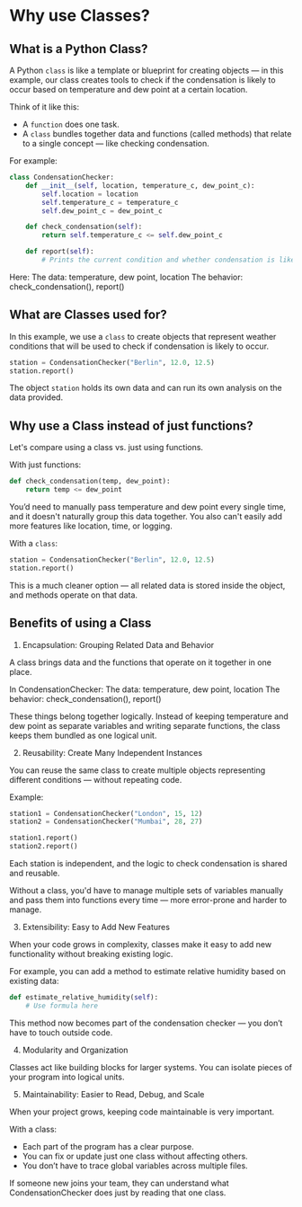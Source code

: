 # Why use Classes?

## What is a Python Class?

A Python `class` is like a template or blueprint for creating objects — in this example, our class 
creates tools to check if the condensation is likely to occur based on temperature and dew point at
a certain location.

Think of it like this:
- A `function` does one task.
- A `class` bundles together data and functions (called methods) that relate to a single concept — 
like checking condensation.

For example:
```py
class CondensationChecker:
    def __init__(self, location, temperature_c, dew_point_c):
        self.location = location
        self.temperature_c = temperature_c
        self.dew_point_c = dew_point_c

    def check_condensation(self):
        return self.temperature_c <= self.dew_point_c

    def report(self):
        # Prints the current condition and whether condensation is likely
```

Here:
The data: temperature, dew point, location
The behavior: check_condensation(), report()

## What are Classes used for?

In this example, we use a `class` to create objects that represent weather conditions that will be
used to check if condensation is likely to occur.

```py
station = CondensationChecker("Berlin", 12.0, 12.5)
station.report()
```

The object `station` holds its own data and can run its own analysis on the data provided.


## Why use a Class instead of just functions?

Let's compare using a class vs. just using functions.

With just functions:

```py
def check_condensation(temp, dew_point):
    return temp <= dew_point
```

You’d need to manually pass temperature and dew point every single time, and it doesn't naturally 
group this data together. You also can't easily add more features like location, time, or logging.

With a `class`:
```py
station = CondensationChecker("Berlin", 12.0, 12.5)
station.report()
```
This is a much cleaner option — all related data is stored inside the object, and methods operate 
on that data.

## Benefits of using a Class

1. Encapsulation: Grouping Related Data and Behavior

A class brings data and the functions that operate on it together in one place.

In CondensationChecker:
The data: temperature, dew point, location
The behavior: check_condensation(), report()

These things belong together logically. Instead of keeping temperature and dew point as separate 
variables and writing separate functions, the class keeps them bundled as one logical unit.


2. Reusability: Create Many Independent Instances

You can reuse the same class to create multiple objects representing different conditions — 
without repeating code.

Example:
```py
station1 = CondensationChecker("London", 15, 12)
station2 = CondensationChecker("Mumbai", 28, 27)

station1.report()
station2.report()
```

Each station is independent, and the logic to check condensation is shared and reusable.

Without a class, you'd have to manage multiple sets of variables manually and pass them into 
functions every time — more error-prone and harder to manage.


3. Extensibility: Easy to Add New Features

When your code grows in complexity, classes make it easy to add new functionality without breaking 
existing logic.

For example, you can add a method to estimate relative humidity based on existing data:
```py
def estimate_relative_humidity(self):
    # Use formula here
```

This method now becomes part of the condensation checker — you don’t have to touch outside code.


4. Modularity and Organization

Classes act like building blocks for larger systems. You can isolate pieces of your program into 
logical units.


5. Maintainability: Easier to Read, Debug, and Scale

When your project grows, keeping code maintainable is very important.

With a class:
- Each part of the program has a clear purpose.
- You can fix or update just one class without affecting others.
- You don’t have to trace global variables across multiple files.

If someone new joins your team, they can understand what CondensationChecker does just by reading 
that one class.

